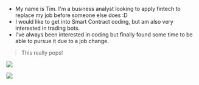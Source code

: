 * My name is Tim. I'm a business analyst looking to apply fintech to replace my job before someone else does :D
* I would like to get into Smart Contract coding, but am also very interested in trading bots.
* I've always been interested in coding but finally found some time to be able to pursue it due to a job change.

> This really pops!


![](247834770_1857529504442968_2783929429211319061_n.png)

![](../../Pictures/247834770_1857529504442968_2783929429211319061_n.png)
